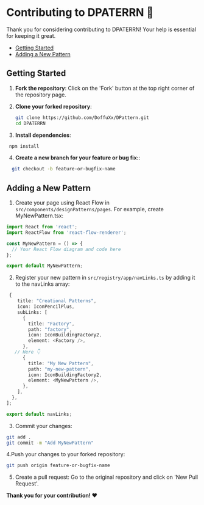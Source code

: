 # Contributing to DPATERRN 🧰

Thank you for considering contributing to DPATERRN! Your help is essential for keeping it great.
- [Getting Started](#getting-started)
- [Adding a New Pattern](#adding-a-new-pattern)
## Getting Started

1. **Fork the repository**: Click on the 'Fork' button at the top right corner of the repository page.

2. **Clone your forked repository**:
   ```bash
   git clone https://github.com/DoffuXx/DPattern.git
   cd DPATERRN
3. **Install dependencies**:
 ```bash
  npm install
  ```
4. **Create a new branch for your feature or bug fix:**:
```bash
  git checkout -b feature-or-bugfix-name
  ```
## Adding a New Pattern
1. Create your page using React Flow in `src/components/designPatterns/pages`.
For example, create MyNewPattern.tsx:
``` typescript
import React from 'react';
import ReactFlow from 'react-flow-renderer';

const MyNewPattern = () => {
  // Your React Flow diagram and code here
};

export default MyNewPattern;
```
2. Register your new pattern in `src/registry/app/navLinks.ts` by adding it to the navLinks array:
```typescript
 {
    title: "Creational Patterns",
    icon: IconPencilPlus,
    subLinks: [
      {
        title: "Factory",
        path: "factory",
        icon: IconBuildingFactory2,
        element: <Factory />,
      },
   // Here 👇
      {
        title: "My New Pattern",
        path: "my-new-pattern",
        icon: IconBuildingFactory2,
        element: <MyNewPattern />,
      },
    ],
  },
];

export default navLinks;
```
3. Commit your changes:
``` bash
git add .
git commit -m "Add MyNewPattern"
```
4.Push your changes to your forked repository:
```bash
git push origin feature-or-bugfix-name
```
5. Create a pull request: Go to the original repository and click on 'New Pull Request'.

**Thank you for your contribution! ❤️**


